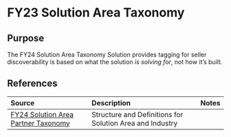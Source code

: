 # FY23 Solution Area Taxonomy

## Purpose

The FY24 Solution Area Taxonomy Solution provides tagging for seller discoverability is based on what the solution *is solving for*, not how it’s built.

## References

Source | Description | Notes
:----- | :-----  | :-----
[FY24 Solution Area Partner Taxonomy](https://aka.ms/FY24TaxonomyPartner)|Structure and Definitions for Solution Area and Industry|


